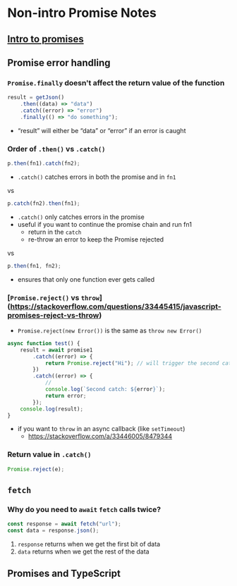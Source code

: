 # Non-intro Promise Notes

## [Intro to promises](/frontend/javascript/promises/intro-to-promises)

## Promise error handling

### `Promise.finally` doesn't affect the return value of the function

```javascript
result = getJson()
    .then((data) => "data")
    .catch((error) => "error")
    .finally(() => "do something");
```

-   “result” will either be “data” or “error” if an error is caught

### Order of `.then()` vs `.catch()`

```js
p.then(fn1).catch(fn2);
```

-   `.catch()` catches errors in both the promise and in `fn1`

vs

```js
p.catch(fn2).then(fn1);
```

-   `.catch()` only catches errors in the promise
-   useful if you want to continue the promise chain and run fn1
    -   return in the `catch`
    -   re-throw an error to keep the Promise rejected

vs

```js
p.then(fn1, fn2);
```

-   ensures that only one function ever gets called

### [`Promise.reject()` vs `throw`] (https://stackoverflow.com/questions/33445415/javascript-promises-reject-vs-throw)

-   `Promise.reject(new Error())` is the same as `throw new Error()`

```js
async function test() {
    result = await promise1
        .catch((error) => {
            return Promise.reject("Hi"); // will trigger the second catch
        })
        .catch((error) => {
            //
            console.log(`Second catch: ${error}`);
            return error;
        });
    console.log(result);
}
```

-   if you want to `throw` in an async callback (like `setTimeout`)
    -   https://stackoverflow.com/a/33446005/8479344

### Return value in `.catch()`

```js
Promise.reject(e);
```

## `fetch`

### Why do you need to `await` `fetch` calls twice?

```javascript
const response = await fetch("url");
const data = response.json();
```

1. `response` returns when we get the first bit of data
2. `data` returns when we get the rest of the data

## Promises and TypeScript
